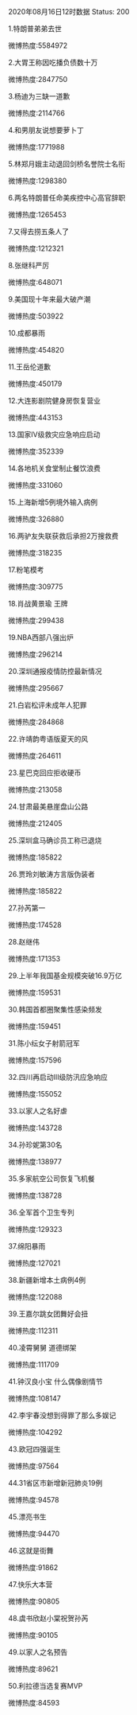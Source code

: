 2020年08月16日12时数据
Status: 200

1.特朗普弟弟去世

微博热度:5584972

2.大胃王称因吃播负债数十万

微博热度:2847750

3.杨迪为三缺一道歉

微博热度:2114766

4.和男朋友说想要萝卜丁

微博热度:1771988

5.林郑月娥主动退回剑桥名誉院士名衔

微博热度:1298380

6.两名特朗普任命美疾控中心高官辞职

微博热度:1265453

7.又得去捞五条人了

微博热度:1212321

8.张继科严厉

微博热度:648071

9.美国现十年来最大破产潮

微博热度:503922

10.成都暴雨

微博热度:454820

11.王岳伦道歉

微博热度:450179

12.大连影剧院健身房恢复营业

微博热度:443153

13.国家Ⅳ级救灾应急响应启动

微博热度:352339

14.各地机关食堂制止餐饮浪费

微博热度:331060

15.上海新增5例境外输入病例

微博热度:326880

16.两驴友失联获救后承担2万搜救费

微博热度:318235

17.粉笔模考

微博热度:309775

18.肖战黄景瑜 王牌

微博热度:299438

19.NBA西部八强出炉

微博热度:296214

20.深圳通报疫情防控最新情况

微博热度:295667

21.白岩松评未成年人犯罪

微博热度:284868

22.许靖韵粤语版夏天的风

微博热度:264611

23.星巴克回应拒收硬币

微博热度:213058

24.甘肃最美悬崖盘山公路

微博热度:212405

25.深圳盒马确诊员工称已退烧

微博热度:185822

26.贾玲刘敏涛方言版伪装者

微博热度:185822

27.孙芮第一

微博热度:174528

28.赵继伟

微博热度:171353

29.上半年我国基金规模突破16.9万亿

微博热度:159531

30.韩国首都圈聚集性感染频发

微博热度:159451

31.陈小纭女子射箭冠军

微博热度:157596

32.四川再启动III级防汛应急响应

微博热度:155052

33.以家人之名好虐

微博热度:143728

34.孙珍妮第30名

微博热度:138977

35.多家航空公司恢复飞机餐

微博热度:138728

36.全军首个卫生专列

微博热度:129323

37.绵阳暴雨

微博热度:127021

38.新疆新增本土病例4例

微博热度:122088

39.王嘉尔跳女团舞好会扭

微博热度:112311

40.凌霄舅舅 道德绑架

微博热度:111709

41.钟汉良小宝 什么偶像剧情节

微博热度:108147

42.李宇春没想到得罪了那么多娱记

微博热度:104292

43.欧冠四强诞生

微博热度:97564

44.31省区市新增新冠肺炎19例

微博热度:94578

45.漂亮书生

微博热度:94470

46.这就是街舞

微博热度:91862

47.快乐大本营

微博热度:90805

48.虞书欣赵小棠祝贺孙芮

微博热度:90105

49.以家人之名预告

微博热度:89621

50.利拉德当选复赛MVP

微博热度:84593

